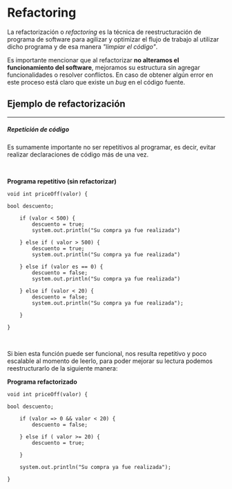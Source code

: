 # Refactoring

La refactorización o *refactoring* es la técnica de reestructuración 
de programa de software para agilizar y optimizar el flujo de trabajo 
al utilizar dicho programa y de esa manera *"limpiar el código"*.

Es importante mencionar que al refactorizar **no alteramos el funcionamiento 
del software**, mejoramos su estructura sin agregar funcionalidades 
o resolver conflictos. En caso de obtener algún error en este proceso 
está claro que existe un *bug* en el código fuente.

## Ejemplo de refactorización

-----------------------------------


##### Repetición de código
Es sumamente importante no ser repetitivos al programar, es decir, evitar
realizar declaraciones de código más de una vez. 

<br>

**Programa repetitivo (sin refactorizar)**
```
void int priceOff(valor) {

bool descuento;
    
    if (valor < 500) {
        descuento = true;
        system.out.println("Su compra ya fue realizada")
        
    } else if ( valor > 500) {
        descuento = true;
        system.out.println("Su compra ya fue realizada")
        
    } else if (valor es == 0) {
        descuento = false;
        system.out.println("Su compra ya fue realizada")
        
    } else if (valor < 20) {
        descuento = false;
        system.out.println("Su compra ya fue realizada");
        
    }
    
}
```

<br>

Si bien esta función puede ser funcional, nos resulta repetitivo y poco
escalable al momento de leerlo, para poder mejorar su lectura podemos
reestructurarlo de la siguiente manera:


**Programa refactorizado**
```
void int priceOff(valor) {

bool descuento;
    
    if (valor => 0 && valor < 20) {
        descuento = false;
        
    } else if ( valor >= 20) {
        descuento = true;
              
    } 
    
    system.out.println("Su compra ya fue realizada");
    
}
```

